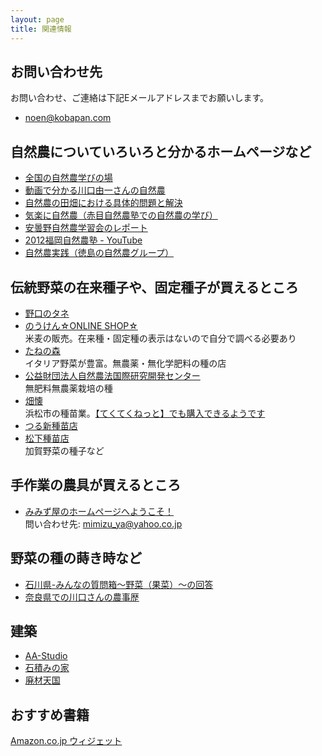 ```yaml
---
layout: page
title: 関連情報
---
```


## お問い合わせ先
お問い合わせ、ご連絡は下記Eメールアドレスまでお願いします。

- noen@kobapan.com

## 自然農についていろいろと分かるホームページなど
- [全国の自然農学びの場](http://iwazumi.sakura.ne.jp/tizu/manabinobaitirann.htm)
- [動画で分かる川口由一さんの自然農](http://shizennou.info/?cat=3)
- [自然農の田畑における具体的問題と解決](http://shizen-nou.jimdo.com)
- [気楽に自然農（赤目自然農塾での自然農の学び）](http://iwazumi.sakura.ne.jp/)
- [安曇野自然農学習会のレポート](http://www.ultraman.gr.jp/sizennou/)
- [2012福岡自然農塾 - YouTube](https://www.youtube.com/playlist?list=PL2Bgc7LgRMGnH8BknBGn0jtnoNJjSzq8p)
- [自然農実践（徳島の自然農グループ）](http://www1.linkclub.or.jp/~amal/)


## 伝統野菜の在来種子や、固定種子が買えるところ

- [野口のタネ](http://noguchiseed.com/hanbai/)
- [のうけん☆ONLINE SHOP☆](http://nouken-seed.shop-pro.jp/)<br>
米麦の販売。在来種・固定種の表示はないので自分で調べる必要あり
- [たねの森](http://www.tanenomori.org/)<br>
イタリア野菜が豊富。無農薬・無化学肥料の種の店
- [公益財団法人自然農法国際研究開発センター](http://www.infrc.or.jp/seed/seed_02.html)<br>
無肥料無農薬栽培の種
- [畑懐](http://ameblo.jp/hafuu-kougousei)<br>
浜松市の種苗業。[【てくてくねっと】でも購入できるようです](http://www.tekuteku.net/products/list.php?category_id=489)
- [つる新種苗店](http://www.mcci.or.jp/www/tsurusin/index.htm)
- [松下種苗店](http://www.matsushitaseed.jp/)<br>
加賀野菜の種子など
<!-- - [ナチュラルシードネットワーク](http://www.natural-seed.net/hanbai.html) -->


## 手作業の農具が買えるところ
- [みみず屋のホームページへようこそ！](http://mimizu-ya.jp/)<br>
問い合わせ先: mimizu_ya@yahoo.co.jp


## 野菜の種の蒔き時など
- [石川県-みんなの質問箱～野菜（果菜）～の回答](http://www.pref.ishikawa.lg.jp/noken/noushi/qa/yasai/kana/answer.html)
- [奈良県での川口さんの農事歴](http://iwazumi.nsf.jp/tizu/shusiorosi.htm)

## 建築
- [AA-Studio](http://aastudio.jugem.jp)
- [石積みの家](http://ishidumi.blog109.fc2.com)
- [廃材天国](http://haizaitengoku.com)


## おすすめ書籍
<SCRIPT charset="utf-8" type="text/javascript" src="http://ws-fe.amazon-adsystem.com/widgets/q?rt=tf_mfw&ServiceVersion=20070822&MarketPlace=JP&ID=V20070822%2FJP%2Fkobapan-22%2F8001%2F68afe7a3-23cc-41df-b3a5-27f3c99fc893"> </SCRIPT> <NOSCRIPT><A HREF="http://ws-fe.amazon-adsystem.com/widgets/q?rt=tf_mfw&ServiceVersion=20070822&MarketPlace=JP&ID=V20070822%2FJP%2Fkobapan-22%2F8001%2F68afe7a3-23cc-41df-b3a5-27f3c99fc893&Operation=NoScript">Amazon.co.jp ウィジェット</A></NOSCRIPT>
